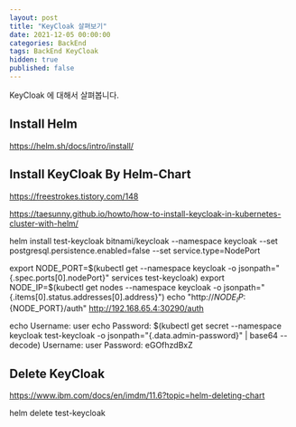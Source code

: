 ```yaml
---
layout: post
title: "KeyCloak 살펴보기"
date: 2021-12-05 00:00:00
categories: BackEnd
tags: BackEnd KeyCloak
hidden: true
published: false
---
```


KeyCloak 에 대해서 살펴봅니다.  

<!--more-->

## Install Helm

https://helm.sh/docs/intro/install/


## Install KeyCloak By Helm-Chart



https://freestrokes.tistory.com/148

https://taesunny.github.io/howto/how-to-install-keycloak-in-kubernetes-cluster-with-helm/


helm install test-keycloak bitnami/keycloak --namespace keycloak --set postgresql.persistence.enabled=false --set service.type=NodePort



export NODE_PORT=$(kubectl get --namespace keycloak -o jsonpath="{.spec.ports[0].nodePort}" services test-keycloak)
export NODE_IP=$(kubectl get nodes --namespace keycloak -o jsonpath="{.items[0].status.addresses[0].address}")
echo "http://${NODE_IP}:${NODE_PORT}/auth"
http://192.168.65.4:30290/auth


echo Username: user
echo Password: $(kubectl get secret --namespace keycloak test-keycloak -o jsonpath="{.data.admin-password}" | base64 --decode)
Username: user
Password: eGOfhzdBxZ

## Delete KeyCloak

https://www.ibm.com/docs/en/imdm/11.6?topic=helm-deleting-chart

helm delete test-keycloak

